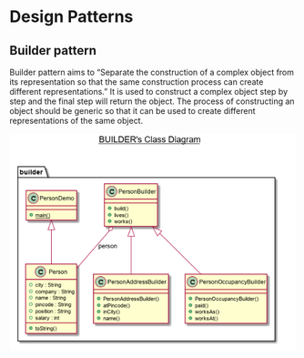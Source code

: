 # Design Patterns
## Builder pattern
Builder pattern aims to “Separate the construction of a complex object from its representation so that the same construction process can create different representations.” It is used to construct a complex object step by step and the final step will return the object. The process of constructing an object should be generic so that it can be used to create different representations of the same object.

![Builder pattern class Diagram](https://github.com/ankitech/design-pattern/blob/master/src/main/java/builder/builder-class-diagram.png)

